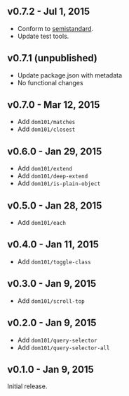 ## v0.7.2 - Jul  1, 2015

* Conform to [semistandard].
* Update test tools.

[semistandard]: https://www.npmjs.com/package/semistandard

## v0.7.1 (unpublished)

* Update package.json with metadata
* No functional changes

## v0.7.0 - Mar 12, 2015

* Add `dom101/matches`
* Add `dom101/closest`

## v0.6.0 - Jan 29, 2015

* Add `dom101/extend`
* Add `dom101/deep-extend`
* Add `dom101/is-plain-object`

## v0.5.0 - Jan 28, 2015

* Add `dom101/each`

## v0.4.0 - Jan 11, 2015

* Add `dom101/toggle-class`

## v0.3.0 - Jan 9, 2015

* Add `dom101/scroll-top`

## v0.2.0 - Jan 9, 2015

* Add `dom101/query-selector`
* Add `dom101/query-selector-all`

## v0.1.0 - Jan 9, 2015

Initial release.
